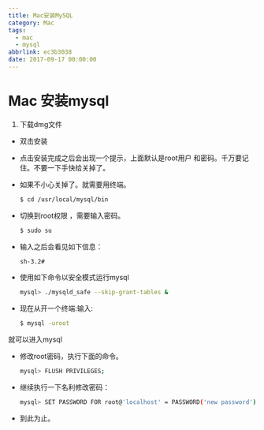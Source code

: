 ```yaml
---
title: Mac安装MySQL
category: Mac
tags:
  - mac
  - mysql
abbrlink: ec3b3038
date: 2017-09-17 00:00:00
---
```

# Mac 安装mysql
1. 下载dmg文件
* 双击安装
* 点击安装完成之后会出现一个提示，上面默认是root用户 和密码。千万要记住。不要一下手快给关掉了。

* 如果不小心关掉了。就需要用终端。
  ```bash
  $ cd /usr/local/mysql/bin
  ```
* 切换到root权限 ，需要输入密码。

  ```bash
  $ sudo su
  ```
* 输入之后会看见如下信息：

  ```bash
  sh-3.2#
  ```
* 使用如下命令以安全模式运行mysql

  ```bash
  mysql> ./mysqld_safe --skip-grant-tables &
  ```
* 现在从开一个终端:输入:

	```bash
    $ mysql -uroot
   ```
就可以进入mysql
* 修改root密码，执行下面的命令。

	```bash
    mysql> FLUSH PRIVILEGES;
   ```
* 继续执行一下名利修改密码：

	```bash
	mysql> SET PASSWORD FOR root@'localhost' = PASSWORD('new password');
	```
* 到此为止。
